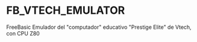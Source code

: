 # FB_VTECH_EMULATOR
FreeBasic Emulador del "computador" educativo "Prestige Elite" de Vtech, con CPU Z80
